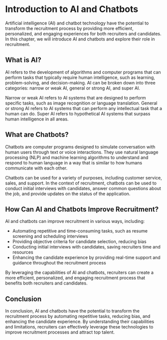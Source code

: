 Introduction to AI and Chatbots
======================================================================================

Artificial intelligence (AI) and chatbot technology have the potential to transform the recruitment process by providing more efficient, personalized, and engaging experiences for both recruiters and candidates. In this chapter, we will introduce AI and chatbots and explore their role in recruitment.

What is AI?
-----------

AI refers to the development of algorithms and computer programs that can perform tasks that typically require human intelligence, such as learning, problem-solving, and decision-making. AI can be broken down into three categories: narrow or weak AI, general or strong AI, and super AI.

Narrow or weak AI refers to AI systems that are designed to perform specific tasks, such as image recognition or language translation. General or strong AI refers to AI systems that can perform any intellectual task that a human can do. Super AI refers to hypothetical AI systems that surpass human intelligence in all areas.

What are Chatbots?
------------------

Chatbots are computer programs designed to simulate conversation with human users through text or voice interactions. They use natural language processing (NLP) and machine learning algorithms to understand and respond to human language in a way that is similar to how humans communicate with each other.

Chatbots can be used for a variety of purposes, including customer service, sales, and support. In the context of recruitment, chatbots can be used to conduct initial interviews with candidates, answer common questions about the job, and provide updates on the status of the application.

How Can AI and Chatbots Improve Recruitment?
--------------------------------------------

AI and chatbots can improve recruitment in various ways, including:

* Automating repetitive and time-consuming tasks, such as resume screening and scheduling interviews
* Providing objective criteria for candidate selection, reducing bias
* Conducting initial interviews with candidates, saving recruiters time and resources
* Enhancing the candidate experience by providing real-time support and guidance throughout the recruitment process

By leveraging the capabilities of AI and chatbots, recruiters can create a more efficient, personalized, and engaging recruitment process that benefits both recruiters and candidates.

Conclusion
----------

In conclusion, AI and chatbots have the potential to transform the recruitment process by automating repetitive tasks, reducing bias, and enhancing the candidate experience. By understanding their capabilities and limitations, recruiters can effectively leverage these technologies to improve recruitment processes and attract top talent.
